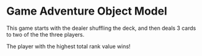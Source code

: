 Game Adventure Object Model
===

This game starts with the dealer shuffling the deck, and then deals 3 cards to two of the the three players.

The player with the highest total rank value wins!
